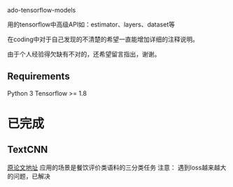 ado-tensorflow-models

用的tensorflow中高级API如：estimator、layers、dataset等

在coding中对于自己发现的不清楚的希望一直能增加详细的注释说明。

由于个人经验得欠缺有不对的，还希望留言指出，谢谢。
## Requirements
Python 3
Tensorflow >= 1.8

# 已完成
## TextCNN
[原论文地址](https://arxiv.org/abs/1408.5882)
应用的场景是餐饮评价类语料的三分类任务
注意： 遇到loss越来越大的问题，已解决

